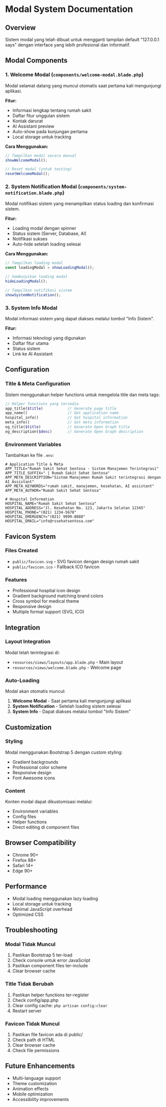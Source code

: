 # Modal System Documentation

## Overview
Sistem modal yang telah dibuat untuk mengganti tampilan default "127.0.0.1 says" dengan interface yang lebih profesional dan informatif.

## Modal Components

### 1. Welcome Modal (`components/welcome-modal.blade.php`)
Modal selamat datang yang muncul otomatis saat pertama kali mengunjungi aplikasi.

**Fitur:**
- Informasi lengkap tentang rumah sakit
- Daftar fitur unggulan sistem
- Kontak darurat
- AI Assistant preview
- Auto-show pada kunjungan pertama
- Local storage untuk tracking

**Cara Menggunakan:**
```javascript
// Tampilkan modal secara manual
showWelcomeModal();

// Reset modal (untuk testing)
resetWelcomeModal();
```

### 2. System Notification Modal (`components/system-notification.blade.php`)
Modal notifikasi sistem yang menampilkan status loading dan konfirmasi sistem.

**Fitur:**
- Loading modal dengan spinner
- Status sistem (Server, Database, AI)
- Notifikasi sukses
- Auto-hide setelah loading selesai

**Cara Menggunakan:**
```javascript
// Tampilkan loading modal
const loadingModal = showLoadingModal();

// Sembunyikan loading modal
hideLoadingModal();

// Tampilkan notifikasi sistem
showSystemNotification();
```

### 3. System Info Modal
Modal informasi sistem yang dapat diakses melalui tombol "Info Sistem".

**Fitur:**
- Informasi teknologi yang digunakan
- Daftar fitur utama
- Status sistem
- Link ke AI Assistant

## Configuration

### Title & Meta Configuration
Sistem menggunakan helper functions untuk mengelola title dan meta tags:

```php
// Helper functions yang tersedia
app_title($title)           // Generate page title
app_name()                  // Get application name
hospital_info()             // Get hospital information
meta_info()                 // Get meta information
og_title($title)            // Generate Open Graph title
og_description($desc)       // Generate Open Graph description
```

### Environment Variables
Tambahkan ke file `.env`:

```env
# Application Title & Meta
APP_TITLE="Rumah Sakit Sehat Sentosa - Sistem Manajemen Terintegrasi"
APP_TITLE_SUFFIX=" | Rumah Sakit Sehat Sentosa"
APP_META_DESCRIPTION="Sistem Manajemen Rumah Sakit terintegrasi dengan AI Assistant"
APP_META_KEYWORDS="rumah sakit, manajemen, kesehatan, AI assistant"
APP_META_AUTHOR="Rumah Sakit Sehat Sentosa"

# Hospital Information
HOSPITAL_NAME="Rumah Sakit Sehat Sentosa"
HOSPITAL_ADDRESS="Jl. Kesehatan No. 123, Jakarta Selatan 12345"
HOSPITAL_PHONE="(021) 1234-5678"
HOSPITAL_EMERGENCY="(021) 9999-8888"
HOSPITAL_EMAIL="info@rssehatsentosa.com"
```

## Favicon System

### Files Created
- `public/favicon.svg` - SVG favicon dengan design rumah sakit
- `public/favicon.ico` - Fallback ICO favicon

### Features
- Professional hospital icon design
- Gradient background matching brand colors
- Cross symbol for medical theme
- Responsive design
- Multiple format support (SVG, ICO)

## Integration

### Layout Integration
Modal telah terintegrasi di:
- `resources/views/layouts/app.blade.php` - Main layout
- `resources/views/welcome.blade.php` - Welcome page

### Auto-Loading
Modal akan otomatis muncul:
1. **Welcome Modal** - Saat pertama kali mengunjungi aplikasi
2. **System Notification** - Setelah loading sistem selesai
3. **System Info** - Dapat diakses melalui tombol "Info Sistem"

## Customization

### Styling
Modal menggunakan Bootstrap 5 dengan custom styling:
- Gradient backgrounds
- Professional color scheme
- Responsive design
- Font Awesome icons

### Content
Konten modal dapat dikustomisasi melalui:
- Environment variables
- Config files
- Helper functions
- Direct editing di component files

## Browser Compatibility
- Chrome 90+
- Firefox 88+
- Safari 14+
- Edge 90+

## Performance
- Modal loading menggunakan lazy loading
- Local storage untuk tracking
- Minimal JavaScript overhead
- Optimized CSS

## Troubleshooting

### Modal Tidak Muncul
1. Pastikan Bootstrap 5 ter-load
2. Check console untuk error JavaScript
3. Pastikan component files ter-include
4. Clear browser cache

### Title Tidak Berubah
1. Pastikan helper functions ter-register
2. Check config/app.php
3. Clear config cache: `php artisan config:clear`
4. Restart server

### Favicon Tidak Muncul
1. Pastikan file favicon ada di public/
2. Check path di HTML
3. Clear browser cache
4. Check file permissions

## Future Enhancements
- Multi-language support
- Theme customization
- Animation effects
- Mobile optimization
- Accessibility improvements
